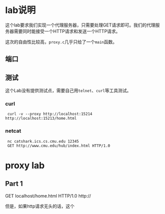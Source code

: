 
# lab说明
这个lab要求我们实现一个代理服务器，只需要处理GET请求即可。我们的代理服务器需要同时能接受一个HTTP请求和发送一个HTTP请求。

这次的自由性比较高，`proxy.c`几乎只给了一个`main`函数。
## 端口

## 测试
这个Lab没有提供测试点，需要自己用`telnet`、`curl`等工具测试。
### curl
```
 curl -v --proxy http://localhost:15214 http://localhost:15213/home.html
```
### netcat
```
 nc catshark.ics.cs.cmu.edu 12345
 GET http://www.cmu.edu/hub/index.html HTTP/1.0
 ```
# proxy lab
## Part 1

GET localhost/home.html HTTP/1.0
http://

但是，如果http请求无头的话，这个